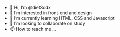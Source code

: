 - 👋 Hi, I’m @dietSodx
- 👀 I’m interested in front-end and design
- 🌱 I’m currently learning HTML, CSS and Javascript
- 💞️ I’m looking to collaborate on study
- 📫 How to reach me ...

<!---
dietSodx/dietSodx is a ✨ special ✨ repository because its `README.md` (this file) appears on your GitHub profile.
You can click the Preview link to take a look at your changes.
--->
